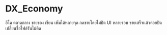 # DX_Economy
อีโค ตลาดกลาง ขายของ เขียน เพิ่มได้หลายจุด กดขายโดยไม่ปิด UI หลายรอบ ขายเสร็จเเล้วค่อยปิด เปลี่ยนชื่อไฟล์รันไม่ติด
